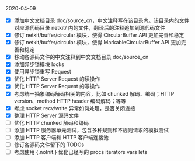 
2020-04-09

- [x] 添加中文文档目录 doc/source_cn，中文注释写在该目录内。该目录内的文件对应源代码目录 netkit/ 
      内的文件，翻译后的注释追加到源代码文件
- [x] 修订 netkit/buffer/circular 模块，使得 CircularBuffer API 更加完善和稳定
- [x] 修订 netkit/buffer/circular 模块，使得 MarkableCircularBuffer API 更加完善和稳定
- [x] 移动各源码文件的中文注释到中文文档目录 doc/source_cn
- [x] 添加异步锁模块 locks
- [x] 使用异步锁重写 Request
- [x] 优化 HTTP Server Request 的读操作
- [x] 优化 HTTP Server Request 的写操作
- [x] 考虑统一抽象编码解码相关的内容，比如 chunked 解码、编码；HTTP version、method HTTP header 
      编码解码；等等
- [x] 考虑 socket recv/write 异常如何处理，是否关闭连接
- [x] 整理 HTTP Server 源码文件
- [ ] 优化 HTTP chunked 解码和编码
- [ ] 添加 HTTP 服务器单元测试，包含多种规则和不规则请求的模拟测试
- [ ] 添加 HTTP 客户端和 HTTP 客户端连接池
- [ ] 修订各源码文件留下的 TODOs
- [ ] 考虑使用 {.noInit.} 优化已经写的 procs iterators vars lets